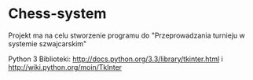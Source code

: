 Chess-system
============

Projekt ma na celu stworzenie programu do "Przeprowadzania turnieju w systemie szwajcarskim"

Python 3
Biblioteki: http://docs.python.org/3.3/library/tkinter.html i http://wiki.python.org/moin/TkInter
